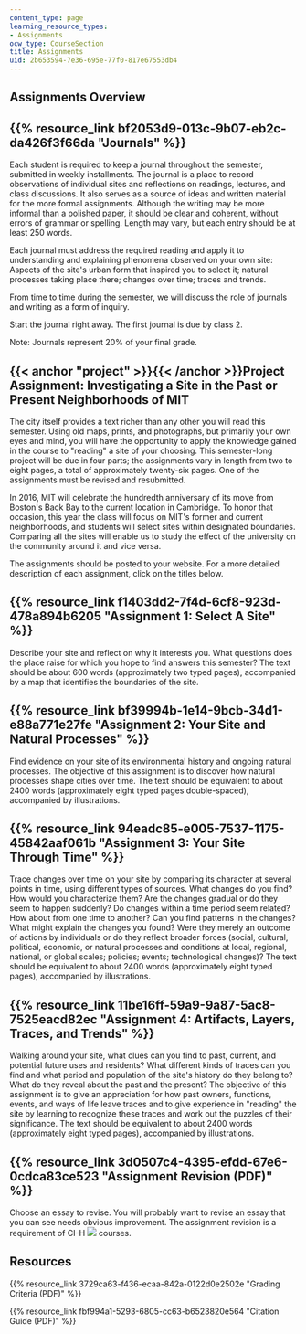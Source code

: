 ```yaml
---
content_type: page
learning_resource_types:
- Assignments
ocw_type: CourseSection
title: Assignments
uid: 2b653594-7e36-695e-77f0-817e67553db4
---
```


Assignments Overview
--------------------

{{% resource_link bf2053d9-013c-9b07-eb2c-da426f3f66da "Journals" %}}
-----------------------------------------------------------------------

Each student is required to keep a journal throughout the semester, submitted in weekly installments. The journal is a place to record observations of individual sites and reflections on readings, lectures, and class discussions. It also serves as a source of ideas and written material for the more formal assignments. Although the writing may be more informal than a polished paper, it should be clear and coherent, without errors of grammar or spelling. Length may vary, but each entry should be at least 250 words.

Each journal must address the required reading and apply it to understanding and explaining phenomena observed on your own site: Aspects of the site's urban form that inspired you to select it; natural processes taking place there; changes over time; traces and trends.

From time to time during the semester, we will discuss the role of journals and writing as a form of inquiry.

Start the journal right away. The first journal is due by class 2.

Note: Journals represent 20% of your final grade.

{{< anchor "project" >}}{{< /anchor >}}Project Assignment: Investigating a Site in the Past or Present Neighborhoods of MIT
---------------------------------------------------------------------------------------------------------------------------

The city itself provides a text richer than any other you will read this semester. Using old maps, prints, and photographs, but primarily your own eyes and mind, you will have the opportunity to apply the knowledge gained in the course to "reading" a site of your choosing. This semester-long project will be due in four parts; the assignments vary in length from two to eight pages, a total of approximately twenty-six pages. One of the assignments must be revised and resubmitted.

In 2016, MIT will celebrate the hundredth anniversary of its move from Boston's Back Bay to the current location in Cambridge. To honor that occasion, this year the class will focus on MIT's former and current neighborhoods, and students will select sites within designated boundaries. Comparing all the sites will enable us to study the effect of the university on the community around it and vice versa.

The assignments should be posted to your website. For a more detailed description of each assignment, click on the titles below.

{{% resource_link f1403dd2-7f4d-6cf8-923d-478a894b6205 "Assignment 1: Select A Site" %}}
-------------------------------------------------------------------------------------------

Describe your site and reflect on why it interests you. What questions does the place raise for which you hope to find answers this semester? The text should be about 600 words (approximately two typed pages), accompanied by a map that identifies the boundaries of the site.

{{% resource_link bf39994b-1e14-9bcb-34d1-e88a771e27fe "Assignment 2: Your Site and Natural Processes" %}}
-------------------------------------------------------------------------------------------------------------------------------

Find evidence on your site of its environmental history and ongoing natural processes. The objective of this assignment is to discover how natural processes shape cities over time. The text should be equivalent to about 2400 words (approximately eight typed pages double-spaced), accompanied by illustrations.

{{% resource_link 94eadc85-e005-7537-1175-45842aaf061b "Assignment 3: Your Site Through Time" %}}
----------------------------------------------------------------------------------------------------------

Trace changes over time on your site by comparing its character at several points in time, using different types of sources. What changes do you find? How would you characterize them? Are the changes gradual or do they seem to happen suddenly? Do changes within a time period seem related? How about from one time to another? Can you find patterns in the changes? What might explain the changes you found? Were they merely an outcome of actions by individuals or do they reflect broader forces (social, cultural, political, economic, or natural processes and conditions at local, regional, national, or global scales; policies; events; technological changes)? The text should be equivalent to about 2400 words (approximately eight typed pages), accompanied by illustrations.

{{% resource_link 11be16ff-59a9-9a87-5ac8-7525eacd82ec "Assignment 4: Artifacts, Layers, Traces, and Trends" %}}
----------------------------------------------------------------------------------------------------------------------------------------

Walking around your site, what clues can you find to past, current, and potential future uses and residents? What different kinds of traces can you find and what period and population of the site's history do they belong to? What do they reveal about the past and the present? The objective of this assignment is to give an appreciation for how past owners, functions, events, and ways of life leave traces and to give experience in "reading" the site by learning to recognize these traces and work out the puzzles of their significance. The text should be equivalent to about 2400 words (approximately eight typed pages), accompanied by illustrations.

{{% resource_link 3d0507c4-4395-efdd-67e6-0cdca83ce523 "Assignment Revision (PDF)" %}}
-----------------------------------------------------------------------------

Choose an essay to revise. You will probably want to revise an essay that you can see needs obvious improvement. The assignment revision is a requirement of CI-H ![](/images/educator/icon-question-cih.png) courses.

Resources
---------

{{% resource_link 3729ca63-f436-ecaa-842a-0122d0e2502e "Grading Criteria (PDF)" %}}

{{% resource_link fbf994a1-5293-6805-cc63-b6523820e564 "Citation Guide (PDF)" %}}